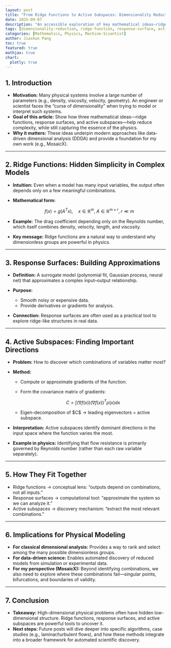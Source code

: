 ```yaml
---
layout: post
title: "From Ridge Functions to Active Subspaces: Dimensionality Reduction in High-Dimensional Physical Problems"
date: 2025-09-07
description: "An accessible exploration of key mathematical ideas—ridge functions, response surfaces, and active subspaces—that reveal hidden simplicity in complex physical systems."
tags: [dimensionality-reduction, ridge-function, response-surface, active-subspace, learning]
categories: [Mathematics, Physics, Machine-Scientist]
author: Jiashun Pang
toc: true
featured: true
mathjax: true
chart:
  plotly: true
---
```



## 1. Introduction

* **Motivation:** Many physical systems involve a large number of parameters (e.g., density, viscosity, velocity, geometry). An engineer or scientist faces the “curse of dimensionality” when trying to model or interpret such systems.
* **Goal of this article:** Show how three mathematical ideas—ridge functions, response surfaces, and active subspaces—help reduce complexity, while still capturing the essence of the physics.
* **Why it matters:** These ideas underpin modern approaches like data-driven dimensional analysis (DDDA) and provide a foundation for my own work (e.g., MosaicX).

---

## 2. Ridge Functions: Hidden Simplicity in Complex Models

* **Intuition:** Even when a model has many input variables, the output often depends only on a few meaningful combinations.
* **Mathematical form:**

  $$
  f(x) = g(A^T x), \quad x \in \mathbb{R}^m, \; A \in \mathbb{R}^{m \times r}, \; r \ll m
  $$
* **Example:** The drag coefficient depending only on the Reynolds number, which itself combines density, velocity, length, and viscosity.
* **Key message:** Ridge functions are a natural way to understand why dimensionless groups are powerful in physics.

---

## 3. Response Surfaces: Building Approximations

* **Definition:** A surrogate model (polynomial fit, Gaussian process, neural net) that approximates a complex input–output relationship.
* **Purpose:**

  * Smooth noisy or expensive data.
  * Provide derivatives or gradients for analysis.
* **Connection:** Response surfaces are often used as a practical tool to explore ridge-like structures in real data.

---

## 4. Active Subspaces: Finding Important Directions

* **Problem:** How to discover which combinations of variables matter most?
* **Method:**

  * Compute or approximate gradients of the function.
  * Form the covariance matrix of gradients:

    $$
    C = \int (\nabla f(x))(\nabla f(x))^T \rho(x) dx
    $$
  * Eigen-decomposition of \$C\$ → leading eigenvectors = active subspace.
* **Interpretation:** Active subspaces identify dominant directions in the input space where the function varies the most.
* **Example in physics:** Identifying that flow resistance is primarily governed by Reynolds number (rather than each raw variable separately).

---

## 5. How They Fit Together

* Ridge functions → conceptual lens: “outputs depend on combinations, not all inputs.”
* Response surfaces → computational tool: “approximate the system so we can analyze it.”
* Active subspaces → discovery mechanism: “extract the most relevant combinations.”

---

## 6. Implications for Physical Modeling

* **For classical dimensional analysis:** Provides a way to rank and select among the many possible dimensionless groups.
* **For data-driven science:** Enables automated discovery of reduced models from simulation or experimental data.
* **For my perspective (MosaicX):** Beyond identifying combinations, we also need to explore where these combinations fail—singular points, bifurcations, and boundaries of validity.

---

## 7. Conclusion

* **Takeaway:** High-dimensional physical problems often have hidden low-dimensional structure. Ridge functions, response surfaces, and active subspaces are powerful tools to uncover it.
* **Next steps:** Future posts will dive deeper into specific algorithms, case studies (e.g., laminar/turbulent flows), and how these methods integrate into a broader framework for automated scientific discovery.

